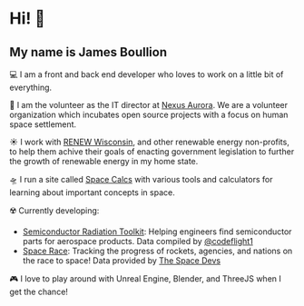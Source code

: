 <h1>Hi! 👋</h1>
<h2>My name is James Boullion</h2>

💻 I am a front and back end developer who loves to work on a little bit of everything.

🚀 I am the volunteer as the IT director at [Nexus Aurora](https://nexusaurora.org/). We are a volunteer organization which incubates open source projects with a focus on human space settlement.

☀️ I work with [RENEW Wisconsin](https://www.renewwisconsin.org/), and other renewable energy non-profits, to help them achive their goals of enacting government legislation to further the growth of renewable energy in my home state.

🛸 I run a site called [Space Calcs](https://spacecalcs.com/) with various tools and calculators for learning about important concepts in space. 

☢️ Currently developing: 
- [Semiconductor Radiation Toolkit](https://rad-toolkit.nexusaurora.org/): Helping engineers find semiconductor parts for aerospace products. Data compiled by [@codeflight1](https://github.com/codeflight1) 
- [Space Race](https://space-race.nexusaurora.org/): Tracking the progress of rockets, agencies, and nations on the race to space! Data provided by [The Space Devs](https://thespacedevs.com/)


🎮 I love to play around with Unreal Engine, Blender, and ThreeJS when I get the chance!

